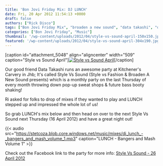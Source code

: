 ```yaml
---
title: 'Bon Jovi Friday Mix: DJ LUNCH'
date: Fri, 20 Apr 2012 11:54:13 +0000
draft: false
authors: ["Rick Disco"]
tags: ["Bon Jovi Friday Mix", "broaden a new sound", "data takashi", "dj danger ingozi", "jhb", "kitcheners carvery", "Riaan Botha", "Style vs Fashion", "Style vs Sound"]
categories: ["Bon Jovi Friday", "Music"]
thumbnail: '/wp-content/uploads/2012/04/style-vs-sound-april-150x150.jpg'
featured: '/wp-content/uploads/2012/04/style-vs-sound-april-304x190.jpg'
---
```


\[caption id="attachment\_5048" align="aligncenter" width="509" caption="Style vs Sound April"\][![Style vs Sound April](/wp-content/uploads/2012/04/style-vs-sound-april.jpg "Style vs Sound April")](/wp-content/uploads/2012/04/style-vs-sound-april.jpg)\[/caption\]

Our good friend Data Takashi runs an awesome party at Kitchener's Carvery in Jhb; It's called Style Vs Sound (Style vs Fashion & Broaden A New Sound presents) which is a monthly party on the last Thursday of every month throwing down pop-up sweat shops & future bass booty shaking!

Ri asked for folks to drop of mixes if they wanted to play and LUNCH stepped up and impressed the whole lot of us!

So grab LUNCH's mix below and then head on over to the next Style Vs Sound next Thursday (16 April 2012) and have a great night out!

{{< audio
    src="https://stetcoza.blob.core.windows.net/music/mixes/dj_lunch_-_bangers_and_mash_volume_1.mp3"
    caption="LUNCH - Bangers and Mash Volume 1" >}}

Check out the Facebook link to the party for more info: [Style Vs Sound - 26 April 2012](https://www.facebook.com/events/200642383385562/ "Style Vs Sound")

